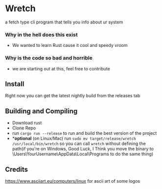 # Wretch
a fetch type cli program that tells you info about ur system

### Why in the hell does this exist
- We wanted to learn Rust cause it cool and speedy vroom

### Why is the code so bad and horrible
- we are starting out at this, feel free to contribute

## Install
Right now you can get the latest nightly build from the releases tab
## Building and Compiling 
 - Download rust
 - Clone Repo
 - run `cargo run --release` to run and build the best version of the project
 - ***optional** (on Linux/Mac) run `sudo mv target/release/wretch /usr/local/bin/wretch` so you can call `wretch` without defining the path(if you're on Windows, Good Luck, I Think you move the binary to \Users\YourUsername\AppData\Local\Programs to do the same thing)

## Credits
https://www.asciiart.eu/computers/linux for ascii art of some logos